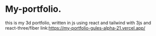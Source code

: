 # My-portfolio.
this is my 3d portfolio, written in js using react and tailwind with 3js and react-three/fiber
link:https://my-portfolio-gules-alpha-21.vercel.app/
